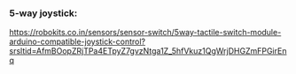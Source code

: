 
### 5-way joystick:
https://robokits.co.in/sensors/sensor-switch/5way-tactile-switch-module-arduino-compatible-joystick-control?srsltid=AfmBOopZRjTPa4ETpyZ7gvzNtga1Z_5hfVkuz1QgWrjDHGZmFPGirEnq

